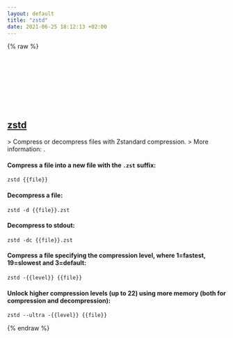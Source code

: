 ```yaml
---
layout: default
title: "zstd"
date: 2021-06-25 18:12:13 +02:00
---
```

{% raw %}
<h2 id="zstd">
  <a href="/en/common/zstd.html">zstd</a> <a href="#zstd"><svg class="icon">
    <use href="/assets/images/unicode_sprite.svg#link" />
  </svg></a>
</h2>
> Compress or decompress files with Zstandard compression.
> More information: <https://github.com/facebook/zstd>.

#### Compress a file into a new file with the `.zst` suffix:
```shell
zstd {{file}}
```
#### Decompress a file:
```shell
zstd -d {{file}}.zst
```
#### Decompress to stdout:
```shell
zstd -dc {{file}}.zst
```
#### Compress a file specifying the compression level, where 1=fastest, 19=slowest and 3=default:
```shell
zstd -{{level}} {{file}}
```
#### Unlock higher compression levels (up to 22) using more memory (both for compression and decompression):
```shell
zstd --ultra -{{level}} {{file}}
```
{% endraw %}